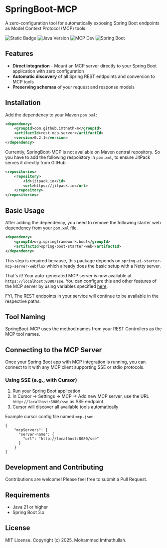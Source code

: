 # SpringBoot-MCP

A zero-configuration tool for automatically exposing Spring Boot endpoints as Model Context Protocol (MCP) tools.

![Static Badge](https://img.shields.io/badge/JitPack-ready-green)
![Java Version](https://img.shields.io/badge/Java-21%2B-blue)
![](https://badge.mcpx.dev?type=dev 'MCP Dev')
![Spring Boot](https://img.shields.io/badge/Spring%20Boot-3.x-green)

## Features

* **Direct integration** - Mount an MCP server directly to your Spring Boot application with zero configuration
* **Automatic discovery** of all Spring REST endpoints and conversion to MCP tools
* **Preserving schemas** of your request and response models

## Installation

Add the dependency to your Maven `pom.xml`:

```xml
<dependency>
    <groupId>com.github.imthath-m</groupId>
    <artifactId>rest-mcp-server</artifactId>
    <version>0.2.1</version>
</dependency>
```

Currently, SpringBoot-MCP is not available on Maven central repository. So you have to add the following respoistory in `pom.xml`, to ensure JitPack serves it directly from GitHub.
```xml
<repositories>
    <repository>
        <id>jitpack.io</id>
        <url>https://jitpack.io</url>
    </repository>
</repositories>
```

## Basic Usage

After adding the dependency, you need to remove the following starter web dependency from your `pom.xml` file.
```xml
<dependency>
    <groupId>org.springframework.boot</groupId>
    <artifactId>spring-boot-starter-web</artifactId>
</dependency>
```
This step is required because, this package depends on `spring-ai-starter-mcp-server-webflux` which already does the basic setup with a Netty server.

That's it! Your auto-generated MCP server is now available at `https://localhost:8080/sse`. You can configure this and other features of the MCP server by using variables specified [here](https://docs.spring.io/spring-ai/reference/api/mcp/mcp-server-boot-starter-docs.html#_configuration_properties).

FYI, The REST endpoints in your service will continue to be available in the respective paths.


## Tool Naming

SpringBoot-MCP uses the method names from your REST Controllers as the MCP tool names.

## Connecting to the MCP Server

Once your Spring Boot app with MCP integration is running, you can connect to it with any MCP client supporting SSE or stdio protocols.

### Using SSE (e.g., with Cursor)

1. Run your Spring Boot application
2. In Cursor -> Settings -> MCP -> Add new MCP server, use the URL `http://localhost:8080/sse` as SSE endpoint
3. Cursor will discover all available tools automatically

Example cursor config file named `mcp.json`.

```
{
    "mcpServers": {
      "server-name": {
        "url": "http://localhost:8080/sse"
      }
    }
}
```

## Development and Contributing

Contributions are welcome! Please feel free to submit a Pull Request.

## Requirements

* Java 21 or higher
* Spring Boot 3.x

## License

MIT License. Copyright (c) 2025. Mohammed Imthathullah.